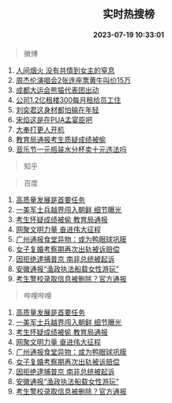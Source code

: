 <div align="center"><h2>实时热搜榜</h2><h4>2023-07-19 10:33:01</h4></div>

> 微博  

1. [人间烟火 没有共情到女主的窒息](https://s.weibo.com/weibo?q=%E4%BA%BA%E9%97%B4%E7%83%9F%E7%81%AB%20%E6%B2%A1%E6%9C%89%E5%85%B1%E6%83%85%E5%88%B0%E5%A5%B3%E4%B8%BB%E7%9A%84%E7%AA%92%E6%81%AF&t=31&band_rank=1&Refer=top)<br />
2. [周杰伦演唱会2张连座票黄牛叫价15万](https://s.weibo.com/weibo?q=%23%E5%91%A8%E6%9D%B0%E4%BC%A6%E6%BC%94%E5%94%B1%E4%BC%9A2%E5%BC%A0%E8%BF%9E%E5%BA%A7%E7%A5%A8%E9%BB%84%E7%89%9B%E5%8F%AB%E4%BB%B715%E4%B8%87%23&t=31&band_rank=2&Refer=top)<br />
3. [成都大运会熊猫代表团出动](https://s.weibo.com/weibo?q=%23%E6%88%90%E9%83%BD%E5%A4%A7%E8%BF%90%E4%BC%9A%E7%86%8A%E7%8C%AB%E4%BB%A3%E8%A1%A8%E5%9B%A2%E5%87%BA%E5%8A%A8%23&t=31&band_rank=3&Refer=top)<br />
4. [公司1.2亿租楼300每月租给员工住](https://s.weibo.com/weibo?q=%23%E5%85%AC%E5%8F%B81.2%E4%BA%BF%E7%A7%9F%E6%A5%BC300%E6%AF%8F%E6%9C%88%E7%A7%9F%E7%BB%99%E5%91%98%E5%B7%A5%E4%BD%8F%23&t=31&band_rank=4&Refer=top)<br />
5. [刘奕君这身材都怕输在年轻](https://s.weibo.com/weibo?q=%23%E5%88%98%E5%A5%95%E5%90%9B%E8%BF%99%E8%BA%AB%E6%9D%90%E9%83%BD%E6%80%95%E8%BE%93%E5%9C%A8%E5%B9%B4%E8%BD%BB%23&t=31&band_rank=5&Refer=top)<br />
6. [宋焰这是在PUA孟宴臣吧](https://s.weibo.com/weibo?q=%23%E5%AE%8B%E7%84%B0%E8%BF%99%E6%98%AF%E5%9C%A8PUA%E5%AD%9F%E5%AE%B4%E8%87%A3%E5%90%A7%23&t=31&band_rank=6&Refer=top)<br />
7. [大奉打更人开机](https://s.weibo.com/weibo?q=%23%E5%A4%A7%E5%A5%89%E6%89%93%E6%9B%B4%E4%BA%BA%E5%BC%80%E6%9C%BA%23&t=31&band_rank=7&Refer=top)<br />
8. [教育局通报考生质疑成绩被偷](https://s.weibo.com/weibo?q=%23%E6%95%99%E8%82%B2%E5%B1%80%E9%80%9A%E6%8A%A5%E8%80%83%E7%94%9F%E8%B4%A8%E7%96%91%E6%88%90%E7%BB%A9%E8%A2%AB%E5%81%B7%23&t=31&band_rank=8&Refer=top)<br />
9. [音乐节一元瓶装水分杯卖十元违法吗](https://s.weibo.com/weibo?q=%23%E9%9F%B3%E4%B9%90%E8%8A%82%E4%B8%80%E5%85%83%E7%93%B6%E8%A3%85%E6%B0%B4%E5%88%86%E6%9D%AF%E5%8D%96%E5%8D%81%E5%85%83%E8%BF%9D%E6%B3%95%E5%90%97%23&t=31&band_rank=9&Refer=top)<br />

> 知乎  


> 百度  

1. [高质量发展是首要任务](https://www.baidu.com/s?wd=%E9%AB%98%E8%B4%A8%E9%87%8F%E5%8F%91%E5%B1%95%E6%98%AF%E9%A6%96%E8%A6%81%E4%BB%BB%E5%8A%A1&sa=fyb_news&rsv_dl=fyb_news)<br />
2. [一美军士兵越界闯入朝鲜 细节曝光](https://www.baidu.com/s?wd=%E4%B8%80%E7%BE%8E%E5%86%9B%E5%A3%AB%E5%85%B5%E8%B6%8A%E7%95%8C%E9%97%AF%E5%85%A5%E6%9C%9D%E9%B2%9C+%E7%BB%86%E8%8A%82%E6%9B%9D%E5%85%89&sa=fyb_news&rsv_dl=fyb_news)<br />
3. [考生怀疑成绩被偷 教育局通报](https://www.baidu.com/s?wd=%E8%80%83%E7%94%9F%E6%80%80%E7%96%91%E6%88%90%E7%BB%A9%E8%A2%AB%E5%81%B7+%E6%95%99%E8%82%B2%E5%B1%80%E9%80%9A%E6%8A%A5&sa=fyb_news&rsv_dl=fyb_news)<br />
4. [网聚文明力量 奋进伟大征程](https://www.baidu.com/s?wd=%E7%BD%91%E8%81%9A%E6%96%87%E6%98%8E%E5%8A%9B%E9%87%8F+%E5%A5%8B%E8%BF%9B%E4%BC%9F%E5%A4%A7%E5%BE%81%E7%A8%8B&sa=fyb_news&rsv_dl=fyb_news)<br />
5. [广州通报食堂异物：或为鸭眼球巩膜](https://www.baidu.com/s?wd=%E5%B9%BF%E5%B7%9E%E9%80%9A%E6%8A%A5%E9%A3%9F%E5%A0%82%E5%BC%82%E7%89%A9%EF%BC%9A%E6%88%96%E4%B8%BA%E9%B8%AD%E7%9C%BC%E7%90%83%E5%B7%A9%E8%86%9C&sa=fyb_news&rsv_dl=fyb_news)<br />
6. [女子复婚考察期再次出轨被诉赔偿](https://www.baidu.com/s?wd=%E5%A5%B3%E5%AD%90%E5%A4%8D%E5%A9%9A%E8%80%83%E5%AF%9F%E6%9C%9F%E5%86%8D%E6%AC%A1%E5%87%BA%E8%BD%A8%E8%A2%AB%E8%AF%89%E8%B5%94%E5%81%BF&sa=fyb_news&rsv_dl=fyb_news)<br />
7. [因拒绝逮捕普京 南非总统被起诉](https://www.baidu.com/s?wd=%E5%9B%A0%E6%8B%92%E7%BB%9D%E9%80%AE%E6%8D%95%E6%99%AE%E4%BA%AC+%E5%8D%97%E9%9D%9E%E6%80%BB%E7%BB%9F%E8%A2%AB%E8%B5%B7%E8%AF%89&sa=fyb_news&rsv_dl=fyb_news)<br />
8. [安徽通报“渔政执法船载女性游玩”](https://www.baidu.com/s?wd=%E5%AE%89%E5%BE%BD%E9%80%9A%E6%8A%A5%E2%80%9C%E6%B8%94%E6%94%BF%E6%89%A7%E6%B3%95%E8%88%B9%E8%BD%BD%E5%A5%B3%E6%80%A7%E6%B8%B8%E7%8E%A9%E2%80%9D&sa=fyb_news&rsv_dl=fyb_news)<br />
9. [考生警校录取信息被删除？官方通报](https://www.baidu.com/s?wd=%E8%80%83%E7%94%9F%E8%AD%A6%E6%A0%A1%E5%BD%95%E5%8F%96%E4%BF%A1%E6%81%AF%E8%A2%AB%E5%88%A0%E9%99%A4%EF%BC%9F%E5%AE%98%E6%96%B9%E9%80%9A%E6%8A%A5&sa=fyb_news&rsv_dl=fyb_news)<br />

> 哔哩哔哩  

1. [高质量发展是首要任务](https://www.baidu.com/s?wd=%E9%AB%98%E8%B4%A8%E9%87%8F%E5%8F%91%E5%B1%95%E6%98%AF%E9%A6%96%E8%A6%81%E4%BB%BB%E5%8A%A1&sa=fyb_news&rsv_dl=fyb_news)<br />
2. [一美军士兵越界闯入朝鲜 细节曝光](https://www.baidu.com/s?wd=%E4%B8%80%E7%BE%8E%E5%86%9B%E5%A3%AB%E5%85%B5%E8%B6%8A%E7%95%8C%E9%97%AF%E5%85%A5%E6%9C%9D%E9%B2%9C+%E7%BB%86%E8%8A%82%E6%9B%9D%E5%85%89&sa=fyb_news&rsv_dl=fyb_news)<br />
3. [考生怀疑成绩被偷 教育局通报](https://www.baidu.com/s?wd=%E8%80%83%E7%94%9F%E6%80%80%E7%96%91%E6%88%90%E7%BB%A9%E8%A2%AB%E5%81%B7+%E6%95%99%E8%82%B2%E5%B1%80%E9%80%9A%E6%8A%A5&sa=fyb_news&rsv_dl=fyb_news)<br />
4. [网聚文明力量 奋进伟大征程](https://www.baidu.com/s?wd=%E7%BD%91%E8%81%9A%E6%96%87%E6%98%8E%E5%8A%9B%E9%87%8F+%E5%A5%8B%E8%BF%9B%E4%BC%9F%E5%A4%A7%E5%BE%81%E7%A8%8B&sa=fyb_news&rsv_dl=fyb_news)<br />
5. [广州通报食堂异物：或为鸭眼球巩膜](https://www.baidu.com/s?wd=%E5%B9%BF%E5%B7%9E%E9%80%9A%E6%8A%A5%E9%A3%9F%E5%A0%82%E5%BC%82%E7%89%A9%EF%BC%9A%E6%88%96%E4%B8%BA%E9%B8%AD%E7%9C%BC%E7%90%83%E5%B7%A9%E8%86%9C&sa=fyb_news&rsv_dl=fyb_news)<br />
6. [女子复婚考察期再次出轨被诉赔偿](https://www.baidu.com/s?wd=%E5%A5%B3%E5%AD%90%E5%A4%8D%E5%A9%9A%E8%80%83%E5%AF%9F%E6%9C%9F%E5%86%8D%E6%AC%A1%E5%87%BA%E8%BD%A8%E8%A2%AB%E8%AF%89%E8%B5%94%E5%81%BF&sa=fyb_news&rsv_dl=fyb_news)<br />
7. [因拒绝逮捕普京 南非总统被起诉](https://www.baidu.com/s?wd=%E5%9B%A0%E6%8B%92%E7%BB%9D%E9%80%AE%E6%8D%95%E6%99%AE%E4%BA%AC+%E5%8D%97%E9%9D%9E%E6%80%BB%E7%BB%9F%E8%A2%AB%E8%B5%B7%E8%AF%89&sa=fyb_news&rsv_dl=fyb_news)<br />
8. [安徽通报“渔政执法船载女性游玩”](https://www.baidu.com/s?wd=%E5%AE%89%E5%BE%BD%E9%80%9A%E6%8A%A5%E2%80%9C%E6%B8%94%E6%94%BF%E6%89%A7%E6%B3%95%E8%88%B9%E8%BD%BD%E5%A5%B3%E6%80%A7%E6%B8%B8%E7%8E%A9%E2%80%9D&sa=fyb_news&rsv_dl=fyb_news)<br />
9. [考生警校录取信息被删除？官方通报](https://www.baidu.com/s?wd=%E8%80%83%E7%94%9F%E8%AD%A6%E6%A0%A1%E5%BD%95%E5%8F%96%E4%BF%A1%E6%81%AF%E8%A2%AB%E5%88%A0%E9%99%A4%EF%BC%9F%E5%AE%98%E6%96%B9%E9%80%9A%E6%8A%A5&sa=fyb_news&rsv_dl=fyb_news)<br />
